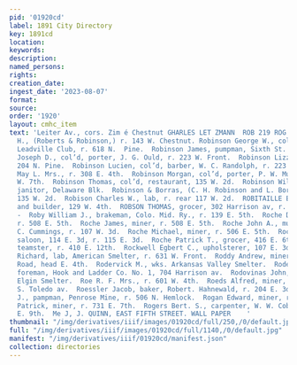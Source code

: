 ```yaml
---
pid: '01920cd'
label: 1891 City Directory
key: 1891cd
location: 
keywords: 
description: 
named_persons: 
rights: 
creation_date: 
ingest_date: '2023-08-07'
format: 
source: 
order: '1920'
layout: cmhc_item
text: 'Leiter Av., cors. Zim é Chestnut GHARLES LET ZMANN  ROB 219 ROG Robinson George.
  H., (Roberts & Robinson,) r. 143 W. Chestnut. Robinson George W., col’d, janitor,
  Leadville Club, r. 618 N.  Pine.  Robinson James, pumpman, Sixth St. Mine.  Robinson
  Joseph D., col’d, porter, J. G. Ould, r. 223 W. Front.  Robinson Lizzie Miss, r.
  204 N. Pine.  Robinson Lucien, col’d, barber, W. C. Randolph, r. 223 W. Front.  Robinson
  May L. Mrs., r. 308 E. 4th.  Robinson Morgan, col’d, porter, P. W. Mullen, r. 227
  W. 7th.  Robinson Thomas, col’d, restaurant, 135 W. 2d.  Robinson William, col’d,
  janitor, Delaware Blk.  Robinson & Borras, (C. H. Robinson and L. Borras,) saloon,
  135 W. 2d.  Robison Charles W., lab, r. rear 117 W. 2d.  ROBITAILLE EUGENE, contractor
  and builder, 129 W. 4th.  ROBSON THOMAS, grocer, 302 Harrison av, r. 320 W. 3d.
  -  Roby William J., brakeman, Colo. Mid. Ry., r. 139 E. 5th.  Roche Dennis, miner,
  r. 508 E. 5th.  Roche James, miner, r. 508 E. 5th.  Roche John A., musician, R.
  C. Cummings, r. 107 W. 3d.  Roche Michael, miner, r. 506 E. 5th.  Roche Michael,
  saloon, 114 E. 3d, r. 115 E. 3d.  Roche Patrick T., grocer, 416 E. 6th.  Rocks John,
  teamster, r. 410 E. 12th.  Rockwell Egbert C., upholsterer, 107 E. 3d.  Rockwell
  Richard, lab, American Smelter, r. 631 W. Front.  Roddy Andrew, miner, r. Strayhorse
  Road, head E. 4th.  Rodervick M., wks. Arkansas Valley Smelter.  Rodes Edward V.,
  foreman, Hook and Ladder Co. No. 1, 704 Harrison av.  Rodovinas John, cart driver,
  Elgin Smelter.  Roe R. F. Mrs., r. 601 W. 4th.  Roeds Alfred, miner, r. rear 126
  S. Toledo av.  Roessler Jacob, baker, Robert. Hahnewald, r. 204 E. 3d.  Rogan Daniel
  J., pampman, Penrose Mine, r. 506 N. Hemlock.  Rogan Edward, miner, r. 731 E. 7th.  Rogan
  Patrick, miner, r. 731 E. 7th.  Rogers Bert. S., carpenter, W. W. Coble, r. 116
  E. 9th.  Me J, J. QUINN, EAST FIFTH STREET. WALL PAPER    '
thumbnail: "/img/derivatives/iiif/images/01920cd/full/250,/0/default.jpg"
full: "/img/derivatives/iiif/images/01920cd/full/1140,/0/default.jpg"
manifest: "/img/derivatives/iiif/01920cd/manifest.json"
collection: directories
---
```

